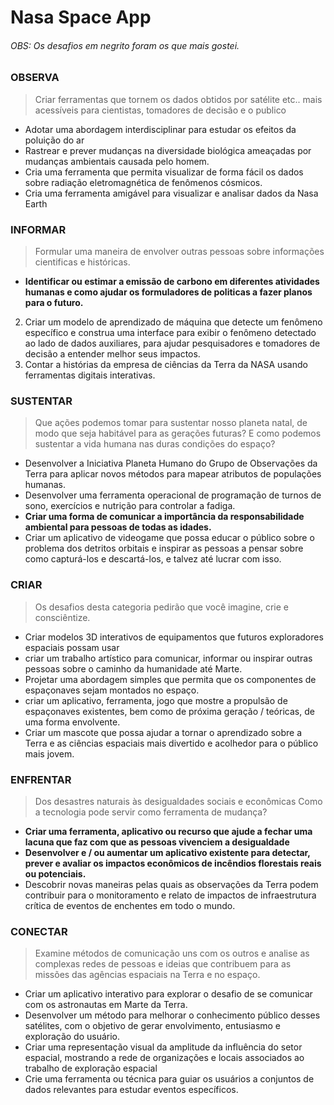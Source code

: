 # Nasa Space App

###### OBS: Os desafios em negrito foram os que mais gostei.

### OBSERVA 
> Criar ferramentas  que tornem os dados obtidos por satélite etc..
> mais acessíveis para cientistas, tomadores de decisão e o publico

- Adotar uma abordagem interdisciplinar para estudar os efeitos da poluição do ar
- Rastrear e prever mudanças na diversidade biológica ameaçadas por mudanças ambientais causada pelo homem.
- Cria uma ferramenta que permita visualizar de forma fácil
os dados sobre radiação eletromagnética de fenômenos cósmicos.
- Cria uma ferramenta amigável para visualizar e analisar
dados da Nasa Earth



### INFORMAR

> Formular uma maneira de envolver outras pessoas
>sobre informações cientificas e históricas.


- **Identificar ou estimar a emissão de carbono em diferentes atividades
humanas e como ajudar os formuladores de politicas a fazer planos para
o futuro.**
2. Criar um modelo de aprendizado de máquina que detecte um fenômeno específico e construa uma interface para exibir o fenômeno detectado ao lado de dados auxiliares, para ajudar pesquisadores e tomadores de decisão a entender melhor seus impactos.
3. Contar a histórias da empresa de ciências da Terra da NASA usando ferramentas digitais interativas.


### SUSTENTAR

>  Que ações podemos tomar para sustentar nosso planeta natal, de modo que seja habitável
para as gerações futuras? E como podemos sustentar a vida humana nas duras condições do espaço?


- Desenvolver a Iniciativa Planeta Humano do Grupo de Observações da Terra para aplicar novos métodos para mapear atributos de populações humanas.
- Desenvolver uma ferramenta operacional de programação de turnos de sono,
exercícios e nutrição para controlar a fadiga.
- **Criar uma forma de comunicar a importância da responsabilidade ambiental para pessoas de todas as idades.**
- Criar um aplicativo de videogame que possa educar o público sobre o problema dos detritos orbitais e inspirar as pessoas a pensar sobre como capturá-los e descartá-los, e talvez até lucrar com isso.


### CRIAR 

> Os desafios desta categoria pedirão que você imagine, crie e  consciêntize.


- Criar modelos 3D interativos de equipamentos que futuros exploradores espaciais possam usar
- criar um trabalho artístico para comunicar, informar ou inspirar outras pessoas sobre o caminho da humanidade até Marte.
- Projetar uma abordagem simples que permita que os componentes de espaçonaves sejam montados no espaço.
- criar um aplicativo, ferramenta, jogo que mostre a propulsão de espaçonaves existentes, bem como de próxima geração / teóricas, de uma forma envolvente.
- Criar um mascote que possa ajudar a tornar o aprendizado sobre a Terra e as ciências espaciais mais divertido e acolhedor para o público mais jovem.


### ENFRENTAR

> Dos desastres naturais às desigualdades sociais e econômicas
Como a tecnologia pode servir como ferramenta de mudança?


- **Criar uma ferramenta, aplicativo ou recurso que ajude a fechar uma lacuna que faz com que as pessoas vivenciem a desigualdade**
- **Desenvolver e / ou aumentar um aplicativo existente para detectar, prever e avaliar os impactos econômicos de incêndios florestais reais ou potenciais.**
- Descobrir novas maneiras pelas quais as observações da Terra podem contribuir para o monitoramento e relato de impactos de infraestrutura crítica de eventos de enchentes em todo o mundo.


### CONECTAR

> Examine métodos de comunicação uns com os outros e analise as complexas redes de pessoas e ideias que contribuem para as missões das agências espaciais na Terra e no espaço.


- Criar um aplicativo interativo para explorar o desafio de se comunicar com os astronautas em Marte da Terra.
- Desenvolver um método para melhorar o conhecimento público desses satélites, com o objetivo de gerar envolvimento, entusiasmo e exploração do usuário.
- Criar uma representação visual da amplitude da influência do setor espacial, mostrando a rede de organizações e locais associados ao trabalho de exploração espacial
- Crie uma ferramenta ou técnica para guiar os usuários a conjuntos de dados relevantes para estudar eventos específicos.











